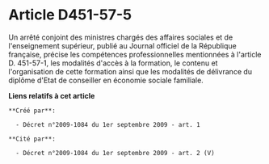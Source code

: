 # Article D451-57-5

Un arrêté conjoint des ministres chargés des affaires sociales et de l'enseignement supérieur, publié au Journal officiel de
la République française, précise les compétences professionnelles mentionnées à l'article D. 451-57-1, les modalités d'accès
à la formation, le contenu et l'organisation de cette formation ainsi que les modalités de délivrance du diplôme d'Etat de
conseiller en économie sociale familiale.

**Liens relatifs à cet article**

	**Créé par**:

	  - Décret n°2009-1084 du 1er septembre 2009 - art. 1

	**Cité par**:

	  - Décret n°2009-1084 du 1er septembre 2009 - art. 2 (V)
